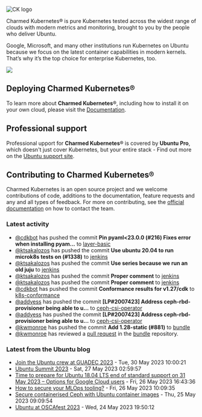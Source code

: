 ![CK logo](https://assets.ubuntu.com/v1/451d4cf4-Charmed+Kubernetes_RGB_onWhite_2022.svg)

Charmed Kubernetes® is pure Kubernetes tested across the widest range of clouds with modern metrics and monitoring, brought to you by the people who deliver Ubuntu.

Google, Microsoft, and many other institutions run Kubernetes on Ubuntu because we focus on the latest container capabilities in modern kernels. That’s why it’s the top choice for enterprise Kubernetes, too.

![](https://assets.ubuntu.com/v1/843c77b6-juju-at-a-glace.svg)

## Deploying Charmed Kubernetes®

To learn more about **Charmed Kubernetes**®, including how to install it on your own cloud, please visit the [Documentation][docs].

## Professional support

Professional upport for **Charmed Kubernetes**® is covered by **Ubuntu Pro**, which doesn't just cover Kubernetes, but your entire stack - Find out more on the [Ubuntu support site](https://ubuntu.com/support).

## Contributing to Charmed Kubernetes®

Charmed Kubernetes is an open source project and we welcome contributions of code, additions to the documentation, feature requests and any and all types of feedback. For more on contributing, see the [official documentation][get-in-touch] on how to contact the team.

<!-- LINKS -->
[docs]: https://ubuntu.com/kubernetes/docs
[get-in-touch]: https://ubuntu.com/kubernetes/docs/get-in-touch

### Latest activity

<!-- activity starts -->
 - [@cdkbot](https://github.com/cdkbot) has pushed the commit **Pin pyaml<23.0.0 (#216)  Fixes error when installing pyam...** to [layer-basic](https://github.com/charmed-kubernetes/layer-basic)
 - [@ktsakalozos](https://github.com/ktsakalozos) has pushed the commit **Use ubuntu 20.04 to run microk8s tests on (#1338)** to [jenkins](https://github.com/charmed-kubernetes/jenkins)
 - [@ktsakalozos](https://github.com/ktsakalozos) has pushed the commit **Use series because we run an old juju** to [jenkins](https://github.com/charmed-kubernetes/jenkins)
 - [@ktsakalozos](https://github.com/ktsakalozos) has pushed the commit **Proper comment** to [jenkins](https://github.com/charmed-kubernetes/jenkins)
 - [@ktsakalozos](https://github.com/ktsakalozos) has pushed the commit **Proper comment** to [jenkins](https://github.com/charmed-kubernetes/jenkins)
 - [@cdkbot](https://github.com/cdkbot) has pushed the commit **Conformance results for v1.27/cdk** to [k8s-conformance](https://github.com/charmed-kubernetes/k8s-conformance)
 - [@addyess](https://github.com/addyess) has pushed the commit **[LP#2007423] Address ceph-rbd-provisioner being able to u...** to [ceph-csi-operator](https://github.com/charmed-kubernetes/ceph-csi-operator)
 - [@addyess](https://github.com/addyess) has pushed the commit **[LP#2007423] Address ceph-rbd-provisioner being able to u...** to [ceph-csi-operator](https://github.com/charmed-kubernetes/ceph-csi-operator)
 - [@kwmonroe](https://github.com/kwmonroe) has pushed the commit **Add 1.28-static (#881)** to [bundle](https://github.com/charmed-kubernetes/bundle)
 - [@kwmonroe](https://github.com/kwmonroe) has reviewed a [pull request](https://github.com/charmed-kubernetes/bundle/pull/881) in the [bundle](https://github.com/charmed-kubernetes/bundle) repository.
<!-- activity ends -->

<!-- roadmap starts -->

<!-- roadmap ends -->

### Latest from the Ubuntu blog

<!-- blog starts -->
* [Join the Ubuntu crew at GUADEC 2023](https://ubuntu.com//blog/join-the-ubuntu-crew-at-guadec-2023) - Tue, 30 May 2023 10:00:21 
* [Ubuntu Summit 2023](https://ubuntu.com//blog/ubuntu-summit-2023) - Sat, 27 May 2023 02:59:57 
* [Time to prepare for Ubuntu 18.04 LTS end of standard support on 31 May 2023 – Options for Google Cloud users](https://ubuntu.com//blog/time-to-prepare-for-ubuntu-18-04-lts-end-of-standard-support-on-31-may-2023-options-for-google-cloud-users) - Fri, 26 May 2023 16:43:36 
* [How to secure your MLOps tooling?](https://ubuntu.com//blog/secure-mlops-tooling) - Fri, 26 May 2023 10:09:35 
* [Secure containerised Ceph with Ubuntu container images](https://ubuntu.com//blog/secure-containerised-ceph-with-ubuntu-container-images) - Thu, 25 May 2023 09:09:54 
* [Ubuntu at OSCAfest 2023](https://ubuntu.com//blog/ubuntu-at-oscafest-2023) - Wed, 24 May 2023 19:50:12 
<!-- blog ends -->
